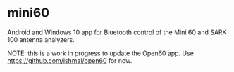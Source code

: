 # mini60
Android and Windows 10 app for Bluetooth control of the Mini 60 and SARK 100 antenna analyzers.

NOTE: this is a work in progress to update the Open60 app.  Use https://github.com/ishmal/open60 for now.


